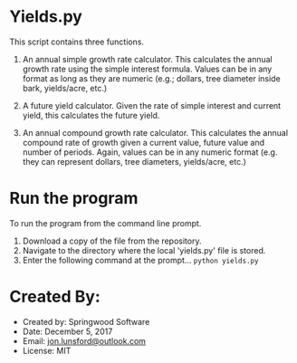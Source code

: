 # Yields.py
This script contains three functions.

1.  An annual simple growth rate calculator.
	This calculates the annual growth rate using the simple interest formula.  Values can be in
	any format as long as they are numeric (e.g.; dollars, tree diameter inside bark, yields/acre, etc.)
	
2.  A future yield calculator.
	Given the rate of simple interest and current yield, this calculates the future yield.
	
3.  An annual compound growth rate calculator.
	This calculates the annual compound rate of growth given a current value, future value and number
	of periods.  Again, values can be in any numeric format (e.g. they can represent dollars,
	tree diameters, yields/acre, etc.)
	

# Run the program
To run the program from the command line prompt.

1.  Download a copy of the file from the repository.
2.  Navigate to the directory where the local 'yields.py' file is stored.
3.  Enter the following command at the prompt... `python yields.py`


# Created By:
* Created by:  Springwood Software
* Date:		   December 5, 2017
* Email:       jon.lunsford@outlook.com
* License:     MIT
